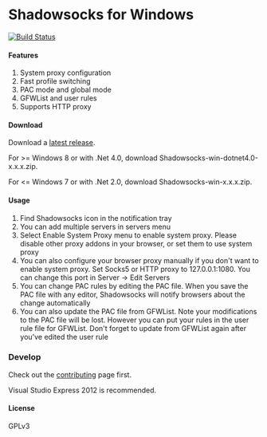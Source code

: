 Shadowsocks for Windows
=======================

[![Build Status]][Appveyor]

#### Features

1. System proxy configuration
2. Fast profile switching
3. PAC mode and global mode
4. GFWList and user rules
5. Supports HTTP proxy

#### Download

Download a [latest release].

For >= Windows 8 or with .Net 4.0, download Shadowsocks-win-dotnet4.0-x.x.x.zip.

For <= Windows 7 or with .Net 2.0, download Shadowsocks-win-x.x.x.zip.

#### Usage

1. Find Shadowsocks icon in the notification tray
2. You can add multiple servers in servers menu
3. Select Enable System Proxy menu to enable system proxy. Please disable other
proxy addons in your browser, or set them to use system proxy
4. You can also configure your browser proxy manually if you don't want to enable
system proxy. Set Socks5 or HTTP proxy to 127.0.0.1:1080. You can change this
port in Server -> Edit Servers
5. You can change PAC rules by editing the PAC file. When you save the PAC file
with any editor, Shadowsocks will notify browsers about the change automatically
6. You can also update the PAC file from GFWList. Note your modifications to the PAC
file will be lost. However you can put your rules in the user rule file for GFWList.
Don't forget to update from GFWList again after you've edited the user rule

### Develop

Check out the [contributing](https://github.com/shadowsocks/shadowsocks-csharp/blob/master/CONTRIBUTING.md) page first.

Visual Studio Express 2012 is recommended.

#### License

GPLv3


[Appveyor]:       https://ci.appveyor.com/project/clowwindy/shadowsocks-csharp
[Build Status]:   https://ci.appveyor.com/api/projects/status/gknc8l1lxy423ehv/branch/master
[latest release]: https://sourceforge.net/projects/shadowsocksgui/files/dist/

